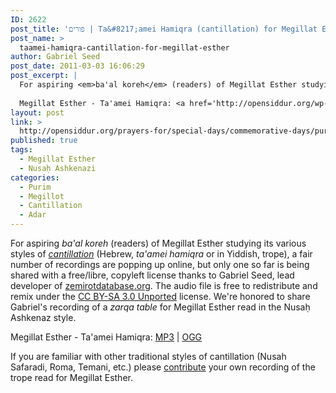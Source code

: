 ```yaml
---
ID: 2622
post_title: 'פורים | Ta&#8217;amei Hamiqra (cantillation) for Megillat Esther'
post_name: >
  taamei-hamiqra-cantillation-for-megillat-esther
author: Gabriel Seed
post_date: 2011-03-03 16:06:29
post_excerpt: |
  For aspiring <em>ba'al koreh</em> (readers) of Megillat Esther studying its various styles of <em><a href="https://secure.wikimedia.org/wikipedia/en/wiki/Cantillation">cantillation</a></em> (Hebrew, <em>ta'amei hamiqra</em> or in Yiddish, trope), a fair number of recordings are popping up online, but only one so far is being shared with a free/libre, copyleft license thanks to Gabriel Seed, lead developer of <a href="http://zemirotdatabase.org">zemirotdatabase.org</a>. The audio file is free to redistribute and remix under the <a href="http://creativecommons.org/licenses/by-sa/3.0/">CC BY-SA 3.0 Unported</a> license. We're honored to share Gabriel's recording of a <em>zarqa table</em> for Megillat Esther read in the Nusaḥ Ashkenaz style.
  
  Megillat Esther - Ta'amei Hamiqra: <a href='http://opensiddur.org/wp-content/uploads/2011/03/Megillat-Esther-Trope.mp3'>MP3</a> | <a href='http://opensiddur.org/wp-content/uploads/2011/03/Megillat-Esther-Trope.ogg'>OGG</a>
layout: post
link: >
  http://opensiddur.org/prayers-for/special-days/commemorative-days/purim/taamei-hamiqra-cantillation-for-megillat-esther/
published: true
tags:
  - Megillat Esther
  - Nusaḥ Ashkenazi
categories:
  - Purim
  - Megillot
  - Cantillation
  - Adar
---
```

For aspiring <em>ba'al koreh</em> (readers) of Megillat Esther studying its various styles of <em><a href="https://secure.wikimedia.org/wikipedia/en/wiki/Cantillation">cantillation</a></em> (Hebrew, <em>ta'amei hamiqra</em> or in Yiddish, trope), a fair number of recordings are popping up online, but only one so far is being shared with a free/libre, copyleft license thanks to Gabriel Seed, lead developer of <a href="http://zemirotdatabase.org">zemirotdatabase.org</a>. The audio file is free to redistribute and remix under the <a href="http://creativecommons.org/licenses/by-sa/3.0/">CC BY-SA 3.0 Unported</a> license. We're honored to share Gabriel's recording of a <em>zarqa table</em> for Megillat Esther read in the Nusaḥ Ashkenaz style.

Megillat Esther - Ta'amei Hamiqra: <a href='http://opensiddur.org/wp-content/uploads/2011/03/Megillat-Esther-Trope.mp3'>MP3</a> | <a href='http://opensiddur.org/wp-content/uploads/2011/03/Megillat-Esther-Trope.ogg'>OGG</a>

If you are familiar with other traditional styles of cantillation (Nusah Safaradi, Roma, Temani, etc.) please <a href="http://opensiddur.org/contribute/upload">contribute</a> your own recording of the trope read for Megillat Esther.